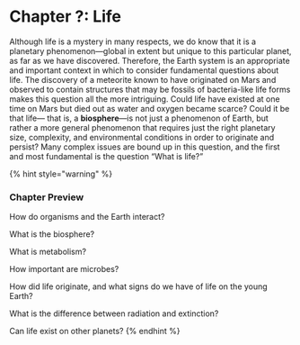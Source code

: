 # Chapter ?: Life

Although life is a mystery in many respects, we do know that it is a planetary phenomenon—global in extent but unique to this particular planet, as far as we have discovered. Therefore, the Earth system is an appropriate and important context in which to consider fundamental questions about life. The discovery of a meteorite known to have originated on Mars and observed to contain structures that may be fossils of bacteria-like life forms makes this question all the more intriguing. Could life have existed at one time on Mars but died out as water and oxygen became scarce? Could it be that life— that is, a **biosphere**—is not just a phenomenon of Earth, but rather a more general phenomenon that requires just the right planetary size, complexity, and environmental conditions in order to originate and persist? Many complex issues are bound up in this question, and the first and most fundamental is the question “What is life?”

{% hint style="warning" %}
### Chapter Preview

How do organisms and the Earth interact? 

What is the biosphere? 

What is metabolism? 

How important are microbes? 

How did life originate, and what signs do we have of life on the young Earth? 

What is the difference between radiation and extinction? 

Can life exist on other planets? 
{% endhint %}

